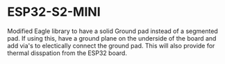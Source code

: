 # ESP32-S2-MINI

Modified Eagle library to have a solid Ground pad instead of a segmented pad.  If using this, have a ground plane on the underside of the board
and add via's to electically connect the ground pad.  This will also provide for thermal disspation from the ESP32 board.
